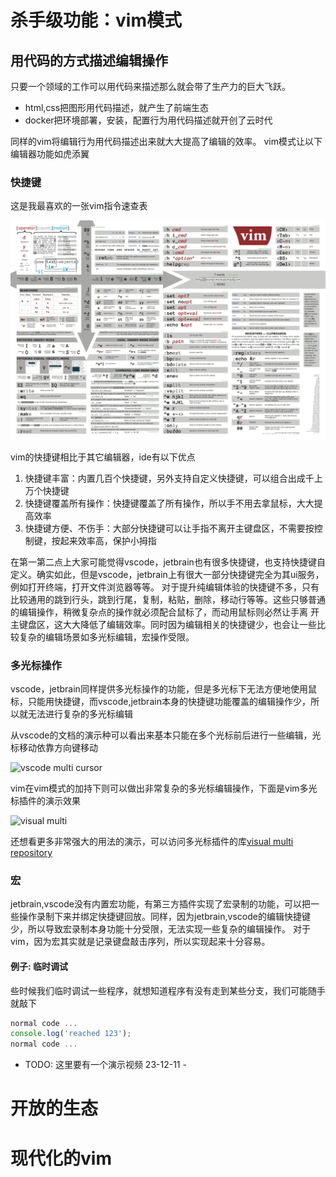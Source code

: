 
# 杀手级功能：vim模式

## 用代码的方式描述编辑操作

只要一个领域的工作可以用代码来描述那么就会带了生产力的巨大飞跃。

- html,css把图形用代码描述，就产生了前端生态
- docker把环境部署，安装，配置行为用代码描述就开创了云时代

同样的vim将编辑行为用代码描述出来就大大提高了编辑的效率。
vim模式让以下编辑器功能如虎添翼

### 快捷键

这是我最喜欢的一张vim指令速查表

![vim vim_cheatsheet](https://raw.githubusercontent.com/beardnick/static/master/imagesvim_cheatsheet.png)

vim的快捷键相比于其它编辑器，ide有以下优点

1. 快捷键丰富：内置几百个快捷键，另外支持自定义快捷键，可以组合出成千上万个快捷键
2. 快捷键覆盖所有操作：快捷键覆盖了所有操作，所以手不用去拿鼠标，大大提高效率
3. 快捷键方便、不伤手：大部分快捷键可以让手指不离开主键盘区，不需要按控制键，按起来效率高，保护小拇指

在第一第二点上大家可能觉得vscode，jetbrain也有很多快捷键，也支持快捷键自定义。确实如此，但是vscode，jetbrain上有很大一部分快捷键完全为其ui服务，例如打开终端，打开文件浏览器等等。
对于提升纯编辑体验的快捷键不多，只有比较通用的跳到行头，跳到行尾，复制，粘贴，删除，移动行等等。这些只够普通的编辑操作，稍微复杂点的操作就必须配合鼠标了，而动用鼠标则必然让手离
开主键盘区，这大大降低了编辑效率。同时因为编辑相关的快捷键少，也会让一些比较复杂的编辑场景如多光标编辑，宏操作受限。

### 多光标操作

vscode，jetbrain同样提供多光标操作的功能，但是多光标下无法方便地使用鼠标，只能用快捷键，而vscode,jetbrain本身的快捷键功能覆盖的编辑操作少，所以就无法进行复杂的多光标编辑

从vscode的文档的演示种可以看出来基本只能在多个光标前后进行一些编辑，光标移动依靠方向键移动

![vscode multi cursor](https://code.visualstudio.com/assets/docs/editor/codebasics/multicursor.gif)

vim在vim模式的加持下则可以做出非常复杂的多光标编辑操作，下面是vim多光标插件的演示效果

![visual multi](https://camo.githubusercontent.com/100be83770daaa30cdd285bcd321f00badd14a40c3415066e4de5cc347e0025e/68747470733a2f2f692e696d6775722e636f6d2f677746665578712e676966)

还想看更多非常强大的用法的演示，可以访问多光标插件的库[visual multi repository](https://github.com/mg979/vim-visual-multi)

### 宏

jetbrain,vscode没有内置宏功能，有第三方插件实现了宏录制的功能，可以把一些操作录制下来并绑定快捷键回放。同样，因为jetbrain,vscode的编辑快捷键少，所以导致宏录制本身功能十分受限，无法实现一些复杂的编辑操作。
对于vim，因为宏其实就是记录键盘敲击序列，所以实现起来十分容易。

#### 例子: 临时调试

些时候我们临时调试一些程序，就想知道程序有没有走到某些分支，我们可能随手就敲下

```javascript
normal code ...
console.log('reached 123');
normal code ...
```

- TODO: 这里要有一个演示视频 23-12-11 -

# 开放的生态

# 现代化的vim

